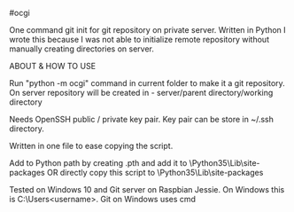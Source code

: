 #ocgi

One command git init for git repository on private server. Written in Python
I wrote this because I was not able to initialize remote repository without manually creating directories on server.

ABOUT & HOW TO USE

Run "python -m ocgi" command in current folder to make it a git repository. On server repository will be created in - server/parent directory/working directory

Needs OpenSSH public / private key pair. Key pair can be store in ~/.ssh directory. 

Written in one file to ease copying the script.

Add to Python path by creating <package>.pth and add it to
<installation dir>\Python35\Lib\site-packages
OR directly copy this script to <installation dir>\Python35\Lib\site-packages

Tested on Windows 10 and Git server on Raspbian Jessie. On Windows this is C:\Users\<username>. Git on Windows uses cmd

